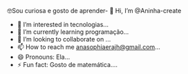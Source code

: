 🤓Sou curiosa e gosto de aprender- 👋 Hi, I’m @Aninha-create
- 👀 I’m interested in tecnologias...
- 🌱 I’m currently learning programação...
- 💞️ I’m looking to collaborate on ...
- 📫 How to reach me anasophiaerajh@gmail.com...
- 😄 Pronouns: Ela...
- ⚡ Fun fact: Gosto de matemática....

<!---
Aninha-create/Aninha-create is a ✨ special ✨ repository because its `README.md` (this file) appears on your GitHub profile.
You can click the Preview link to take a look at your changes.
--->
